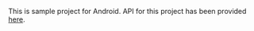 This is sample project for Android. API for this project has been provided [here](https://github.com/gunawanasch/api_toko_buket).
